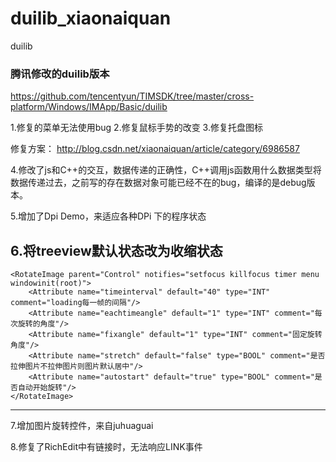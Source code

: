 # duilib_xiaonaiquan
duilib

### 腾讯修改的duilib版本
https://github.com/tencentyun/TIMSDK/tree/master/cross-platform/Windows/IMApp/Basic/duilib

1.修复的菜单无法使用bug
2.修复鼠标手势的改变
3.修复托盘图标

修复方案：
http://blog.csdn.net/xiaonaiquan/article/category/6986587

4.修改了js和C++的交互，数据传递的正确性，C++调用js函数用什么数据类型将数据传递过去，之前写的存在数据对象可能已经不在的bug，编译的是debug版本。

5.增加了Dpi Demo，来适应各种DPi 下的程序状态

6.将treeview默认状态改为收缩状态
---
	<RotateImage parent="Control" notifies="setfocus killfocus timer menu windowinit(root)">
		<Attribute name="timeinterval" default="40" type="INT" comment="loading每一帧的间隔"/>
		<Attribute name="eachtimeangle" default="1" type="INT" comment="每次旋转的角度"/>
		<Attribute name="fixangle" default="1" type="INT" comment="固定旋转角度"/>
		<Attribute name="stretch" default="false" type="BOOL" comment="是否拉伸图片不拉伸图片则图片默认居中"/>
		<Attribute name="autostart" default="true" type="BOOL" comment="是否自动开始旋转"/>
	</RotateImage>
---
7.增加图片旋转控件，来自juhuaguai

8.修复了RichEdit中有链接时，无法响应LINK事件

